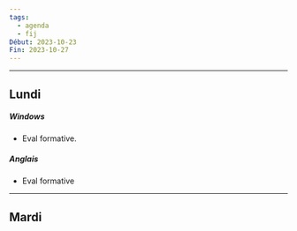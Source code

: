 ```yaml
---
tags:
  - agenda
  - fij
Début: 2023-10-23
Fin: 2023-10-27
---
```

---
## Lundi
##### Windows
- Eval formative.
##### Anglais
- Eval formative
---

## Mardi
